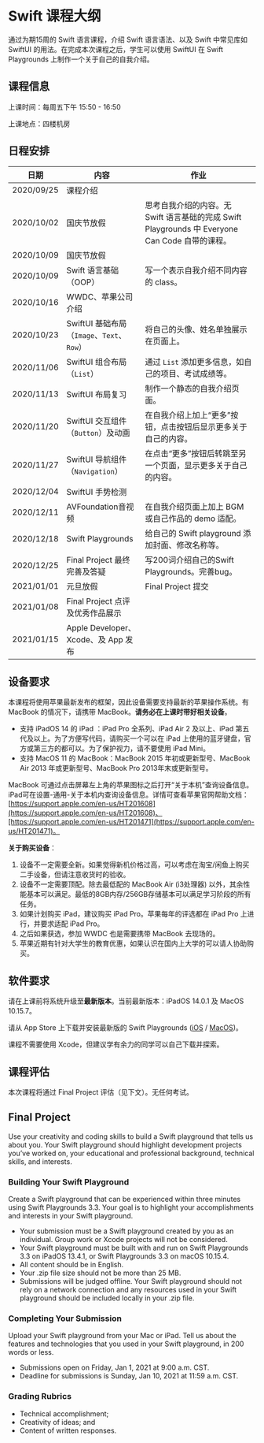 # Swift 课程大纲

通过为期15周的 Swift 语言课程，介绍 Swift 语言语法、以及 Swift 中常见库如 SwiftUI 的用法。在完成本次课程之后，学生可以使用 SwiftUI 在 Swift Playgrounds 上制作一个关于自己的自我介绍。

## 课程信息

上课时间：每周五下午 15:50 - 16:50

上课地点：四楼机房


## 日程安排

| 日期 | 内容 | 作业 |
| ---- | --- | --- |
| 2020/09/25 | 课程介绍	| |
| 2020/10/02 | 国庆节放假 | 思考自我介绍的内容。无 Swift 语言基础的完成 Swift Playgrounds 中 Everyone Can Code 自带的课程。|
| 2020/10/09 | 国庆节放假 |
| 2020/10/09 | Swift 语言基础（OOP） | 写一个表示自我介绍不同内容的 class。|
| 2020/10/16 | WWDC、苹果公司介绍 | |
| 2020/10/23 | SwiftUI 基础布局（`Image`、`Text`、`Row`） | 将自己的头像、姓名单独展示在页面上。|
| 2020/11/06 | SwiftUI 组合布局（`List`） | 通过 `List` 添加更多信息，如自己的项目、考试成绩等。|
| 2020/11/13 | SwiftUI 布局复习 | 制作一个静态的自我介绍页面。 |
| 2020/11/20 | SwiftUI 交互组件（`Button`）及动画 | 在自我介绍上加上“更多”按钮，点击按钮后显示更多关于自己的内容。|
| 2020/11/27 | SwiftUI 导航组件（`Navigation`）| 在点击“更多”按钮后转跳至另一个页面，显示更多关于自己的内容。|
| 2020/12/04 | SwiftUI 手势检测 | |
| 2020/12/11 | AVFoundation音视频 | 在自我介绍页面上加上 BGM 或自己作品的 demo 适配。|
| 2020/12/18 | Swift Playgrounds | 给自己的 Swift playground 添加封面、修改名称等。|
| 2020/12/25 | Final Project 最终完善及答疑 | 写200词介绍自己的Swift Playgrounds。完善bug。|
| 2021/01/01 | 元旦放假 | Final Project 提交 |
| 2021/01/08 | Final Project 点评及优秀作品展示	 | |
| 2021/01/15 | Apple Developer、Xcode、及 App 发布	 | |

## 设备要求

本课程将使用苹果最新发布的框架，因此设备需要支持最新的苹果操作系统。有 MacBook 的情况下，请携带 MacBook。**请务必在上课时带好相关设备**。

- 支持 iPadOS 14 的 iPad ：iPad Pro 全系列、iPad Air 2 及以上、iPad 第五代及以上。为了方便写代码，请购买一个可以在 iPad 上使用的蓝牙键盘，官方或第三方的都可以。为了保护视力，请不要使用 iPad Mini。
- 支持 MacOS 11 的 MacBook：MacBook 2015 年初或更新型号、MacBook Air 2013 年或更新型号、MacBook Pro 2013年末或更新型号。

MacBook 可通过点击屏幕左上角的苹果图标之后打开“关于本机”查询设备信息。iPad可在设置-通用-关于本机内查询设备信息。详情可查看苹果官网帮助文档：[https://support.apple.com/en-us/HT201608](https://support.apple.com/en-us/HT201608)、[https://support.apple.com/en-us/HT201471](https://support.apple.com/en-us/HT201471)。

**关于购买设备**：

1. 设备不一定需要全新。如果觉得新机价格过高，可以考虑在淘宝/闲鱼上购买二手设备，但请注意收货时的验收。
2. 设备不一定需要顶配。除去最低配的 MacBook Air (i3处理器) 以外，其余性能基本可以满足。最低的8GB内存/256GB存储基本可以满足学习阶段的所有任务。
3. 如果计划购买 iPad，建议购买 iPad Pro。苹果每年的评选都在 iPad Pro 上进行，并要求适配 iPad Pro。
4. 之后如果获选，参加 WWDC 也是需要携带 MacBook 去现场的。
5. 苹果近期有针对大学生的教育优惠，如果认识在国内上大学的可以请人协助购买。

## 软件要求

请在上课前将系统升级至**最新版本**。当前最新版本：iPadOS 14.0.1 及 MacOS 10.15.7。

请从 App Store 上下载并安装最新版的 Swift Playgrounds ([iOS](https://apps.apple.com/cn/app/swift-playgrounds/id908519492) / [MacOS](https://apps.apple.com/cn/app/swift-playgrounds/id1496833156?mt=12))。

课程不需要使用 Xcode，但建议学有余力的同学可以自己下载并探索。

## 课程评估

本次课程将通过 Final Project 评估（见下文）。无任何考试。

## Final Project

Use your creativity and coding skills to build a Swift playground that tells us about you. Your Swift playground should highlight development projects you’ve worked on, your educational and professional background, technical skills, and interests.

### **Building Your Swift Playground**

Create a Swift playground that can be experienced within three minutes using Swift Playgrounds 3.3. Your goal is to highlight your accomplishments and interests in your Swift playground.

- Your submission must be a Swift playground created by you as an individual. Group work or Xcode projects will not be considered.
- Your Swift playground must be built with and run on Swift Playgrounds 3.3 on iPadOS 13.4.1, or Swift Playgrounds 3.3 on macOS 10.15.4.
- All content should be in English.
- Your .zip file size should not be more than 25 MB.
- Submissions will be judged offline. Your Swift playground should not rely on a network connection and any resources used in your Swift playground should be included locally in your .zip file.

### **Completing Your Submission**

Upload your Swift playground from your Mac or iPad. Tell us about the features and technologies that you used in your Swift playground, in 200 words or less.

- Submissions open on Friday, Jan 1, 2021 at 9:00 a.m. CST.
- Deadline for submissions is Sunday, Jan 10, 2021 at 11:59 a.m. CST.

### Grading Rubrics

- Technical accomplishment;
- Creativity of ideas; and
- Content of written responses.
